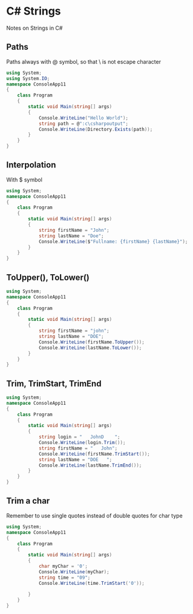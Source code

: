 # C# Strings
Notes on Strings in C#

## Paths
Paths always with @ symbol, so that \ is not escape character
```cs
using System;
using System.IO;
namespace ConsoleApp11
{
    class Program
    {
        static void Main(string[] args)
        {
            Console.WriteLine("Hello World");
            string path = @":c\csharpoutput";
            Console.WriteLine(Directory.Exists(path));
        }
    }
}
```

## Interpolation
With $ symbol
```cs
using System;
namespace ConsoleApp11
{
    class Program
    {
        static void Main(string[] args)
        {
            string firstName = "John";
            string lastName = "Doe";
            Console.WriteLine($"Fullname: {firstName} {lastName}");
        }
    }
}
```

## ToUpper(), ToLower()
```cs
using System;
namespace ConsoleApp11
{
    class Program
    {
        static void Main(string[] args)
        {
            string firstName = "john";
            string lastName = "DOE";
            Console.WriteLine(firstName.ToUpper());
            Console.WriteLine(lastName.ToLower());
        }
    }
}
```

## Trim, TrimStart, TrimEnd
```cs
using System;
namespace ConsoleApp11
{
    class Program
    {
        static void Main(string[] args)
        {
            string login = "   JohnD    ";
            Console.WriteLine(login.Trim());
            string firstName = "   John";
            Console.WriteLine(firstName.TrimStart());
            string lastName = "DOE   ";
            Console.WriteLine(lastName.TrimEnd());        
        }
    }
}
```

## Trim a char
Remember to use single quotes instead of double quotes for char type
```cs
using System;
namespace ConsoleApp11
{
    class Program
    {
        static void Main(string[] args)
        {
            char myChar = '0';
            Console.WriteLine(myChar);
            string time = "09";
            Console.WriteLine(time.TrimStart('0'));
            
        }
    }
}
```
